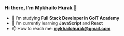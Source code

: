 ### Hi there, I'm Mykhailo Hurak 👋

- 🔭 I’m studying **Full Stack Developer in GoIT Academy**
- 🌱 I’m currently learning **JavaScript** and **React**
- 📫 How to reach me: **mykhailohurak@gmail.com**

<!--
**mykhailohurak/mykhailohurak** is a ✨ _special_ ✨ repository because its `README.md` (this file) appears on your GitHub profile.

Here are some ideas to get you started:

- 🔭 I’m currently working on ...
- 🌱 I’m currently learning ...
- 👯 I’m looking to collaborate on ...
- 🤔 I’m looking for help with ...
- 💬 Ask me about ...
- 📫 How to reach me: ...
- 😄 Pronouns: ...
- ⚡ Fun fact: ...
-->

